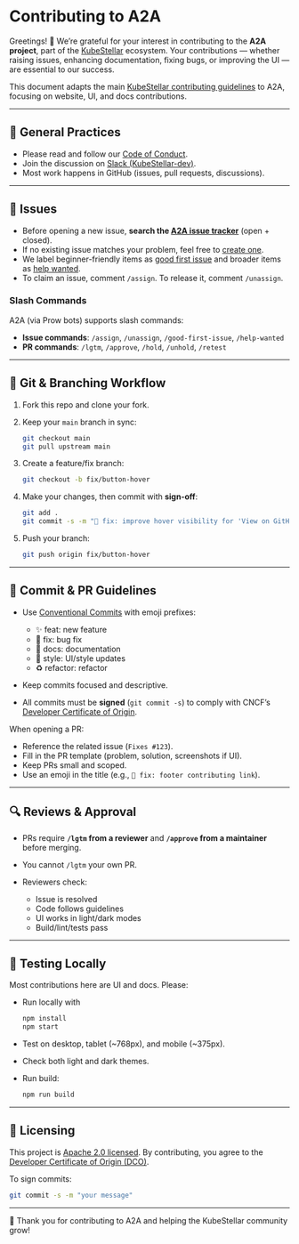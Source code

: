 # Contributing to A2A

Greetings! 👋 We’re grateful for your interest in contributing to the **A2A project**, part of the [KubeStellar](https://github.com/kubestellar) ecosystem.
Your contributions — whether raising issues, enhancing documentation, fixing bugs, or improving the UI — are essential to our success.

This document adapts the main [KubeStellar contributing guidelines](https://github.com/kubestellar/kubestellar/blob/main/docs/CONTRIBUTING.md) to A2A, focusing on website, UI, and docs contributions.

---

## 📌 General Practices

* Please read and follow our [Code of Conduct](https://github.com/kubestellar/community/blob/main/CODE_OF_CONDUCT.md).
* Join the discussion on [Slack (KubeStellar-dev)](https://cloud-native.slack.com/archives/C097094RZ3M).
* Most work happens in GitHub (issues, pull requests, discussions).

---

## 🐞 Issues

* Before opening a new issue, **search the [A2A issue tracker](https://github.com/kubestellar/a2a/issues)** (open + closed).
* If no existing issue matches your problem, feel free to [create one](https://github.com/kubestellar/a2a/issues/new).
* We label beginner-friendly items as [good first issue](https://github.com/kubestellar/a2a/labels/good%20first%20issue) and broader items as [help wanted](https://github.com/kubestellar/a2a/labels/help%20wanted).
* To claim an issue, comment `/assign`. To release it, comment `/unassign`.

### Slash Commands

A2A (via Prow bots) supports slash commands:

* **Issue commands**: `/assign`, `/unassign`, `/good-first-issue`, `/help-wanted`
* **PR commands**: `/lgtm`, `/approve`, `/hold`, `/unhold`, `/retest`

---

## 🔀 Git & Branching Workflow

1. Fork this repo and clone your fork.
2. Keep your `main` branch in sync:

   ```bash
   git checkout main
   git pull upstream main
   ```
3. Create a feature/fix branch:

   ```bash
   git checkout -b fix/button-hover
   ```
4. Make your changes, then commit with **sign-off**:

   ```bash
   git add .
   git commit -s -m "🐛 fix: improve hover visibility for 'View on GitHub' button"
   ```
5. Push your branch:

   ```bash
   git push origin fix/button-hover
   ```

---

## 📝 Commit & PR Guidelines

* Use [Conventional Commits](https://www.conventionalcommits.org/) with emoji prefixes:

  * ✨ feat: new feature
  * 🐛 fix: bug fix
  * 📖 docs: documentation
  * 💄 style: UI/style updates
  * ♻️ refactor: refactor
* Keep commits focused and descriptive.
* All commits must be **signed** (`git commit -s`) to comply with CNCF’s [Developer Certificate of Origin](#certificate-of-origin).

When opening a PR:

* Reference the related issue (`Fixes #123`).
* Fill in the PR template (problem, solution, screenshots if UI).
* Keep PRs small and scoped.
* Use an emoji in the title (e.g., `🐛 fix: footer contributing link`).

---

## 🔍 Reviews & Approval

* PRs require **`/lgtm` from a reviewer** and **`/approve` from a maintainer** before merging.
* You cannot `/lgtm` your own PR.
* Reviewers check:

  * Issue is resolved
  * Code follows guidelines
  * UI works in light/dark modes
  * Build/lint/tests pass

---

## 🧪 Testing Locally

Most contributions here are UI and docs. Please:

* Run locally with

  ```bash
  npm install
  npm start
  ```
* Test on desktop, tablet (\~768px), and mobile (\~375px).
* Check both light and dark themes.
* Run build:

  ```bash
  npm run build
  ```

---

## 📜 Licensing

This project is [Apache 2.0 licensed](../LICENSE).
By contributing, you agree to the [Developer Certificate of Origin (DCO)](../DCO).

To sign commits:

```bash
git commit -s -m "your message"
```

---

🙌 Thank you for contributing to A2A and helping the KubeStellar community grow!